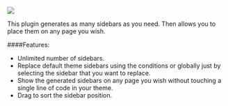 ![](https://ps.w.org/smk-sidebar-generator/assets/banner-772x250.png)

This plugin generates as many sidebars as you need. Then allows you to place them on any page you wish.

####Features:
* Unlimited number of sidebars.
* Replace default theme sidebars using the conditions or globally just by selecting the sidebar that you want to replace.
* Show the generated sidebars on any page you wish without touching a single line of code in your theme.
* Drag to sort the sidebar position.